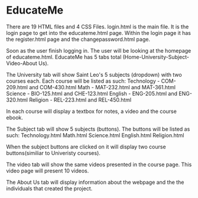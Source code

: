 # EducateMe
There are 19 HTML files and 4 CSS Files.
login.html is the main file. It is the login page to get into the educateme.html page. 
Within the login page it has the register.html page and the changepassword.html page.

Soon as the user finish logging in. The user will be looking at the homepage of educateme.html. 
EducateMe has 5 tabs total (Home-University-Subject-Video-About Us).

The University tab will show Saint Leo's 5 subjects (dropdown) with two courses each. Each course will be listed as such:
Technology - COM-209.html and COM-430.html
Math - MAT-232.html and MAT-361.html
Science - BIO-125.html and CHE-123.html
English - ENG-205.html and ENG-320.html
Religion - REL-223.html and REL-450.html

In each course will display a textbox for notes, a video and the course ebook. 

The Subject tab will show 5 subjects (buttons). The buttons will be listed as such:
Technology.html
Math.html
Science.html
English.html
Religion.html

When the subject buttons are clicked on it will display two course buttons(similiar to Univeristy courses).

The video tab will show the same videos presented in the course page. This video page will present 10 videos.

The About Us tab will display information about the webpage and the the individuals that created the project.
